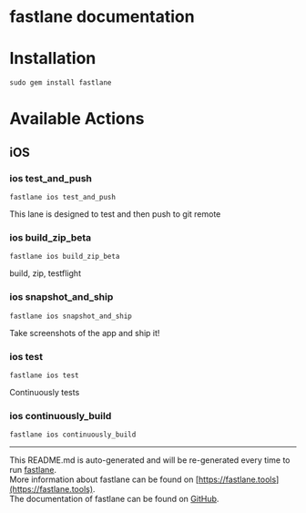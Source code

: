 fastlane documentation
================
# Installation
```
sudo gem install fastlane
```
# Available Actions
## iOS
### ios test_and_push
```
fastlane ios test_and_push
```
This lane is designed to test and then push to git remote
### ios build_zip_beta
```
fastlane ios build_zip_beta
```
build, zip, testflight
### ios snapshot_and_ship
```
fastlane ios snapshot_and_ship
```
Take screenshots of the app and ship it!
### ios test
```
fastlane ios test
```
Continuously tests
### ios continuously_build
```
fastlane ios continuously_build
```


----

This README.md is auto-generated and will be re-generated every time to run [fastlane](https://fastlane.tools).  
More information about fastlane can be found on [https://fastlane.tools](https://fastlane.tools).  
The documentation of fastlane can be found on [GitHub](https://github.com/fastlane/fastlane).